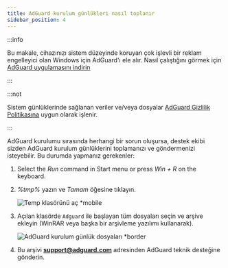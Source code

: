 ```yaml
---
title: AdGuard kurulum günlükleri nasıl toplanır
sidebar_position: 4
---
```


:::info

Bu makale, cihazınızı sistem düzeyinde koruyan çok işlevli bir reklam engelleyici olan Windows için AdGuard'ı ele alır. Nasıl çalıştığını görmek için [AdGuard uygulamasını indirin](https://agrd.io/download-kb-adblock)

:::

:::not

Sistem günlüklerinde sağlanan veriler ve/veya dosyalar [AdGuard Gizlilik Politikasına](https://adguard.com/en/privacy.html) uygun olarak işlenir.

:::

AdGuard kurulumu sırasında herhangi bir sorun oluşursa, destek ekibi sizden AdGuard kurulum günlüklerini toplamanızı ve göndermenizi isteyebilir. Bu durumda yapmanız gerekenler:

1. Select the *Run* command in Start menu or press *Win + R* on the keyboard.

1. *%tmp%* yazın ve *Tamam* öğesine tıklayın.

    ![Temp klasörünü aç *mobile](https://cdn.adtidy.org/content/kb/ad_blocker/windows/solving-problems/install-logs-1.png)

1. Açılan klasörde `Adguard` ile başlayan tüm dosyaları seçin ve arşive ekleyin (WinRAR veya başka bir arşivleme yazılımı kullanarak).

    ![AdGuard kurulum günlük dosyaları *border](https://cdn.adtidy.org/content/kb/ad_blocker/windows/solving-problems/install-logs-2.png)

1. Bu arşivi **support@adguard.com** adresinden AdGuard teknik desteğine gönderin.

